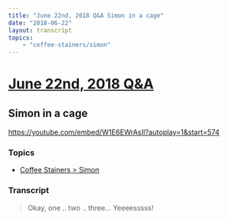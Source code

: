 ```yaml
---
title: "June 22nd, 2018 Q&A Simon in a cage"
date: "2018-06-22"
layout: transcript
topics:
    - "coffee-stainers/simon"
---
```

# [June 22nd, 2018 Q&A](../2018-06-22.md)
## Simon in a cage
https://youtube.com/embed/W1E6EWrAsII?autoplay=1&start=574

### Topics
* [Coffee Stainers > Simon](../topics/coffee-stainers/simon.md)

### Transcript

> Okay, one .. two .. three... Yeeeesssss!
